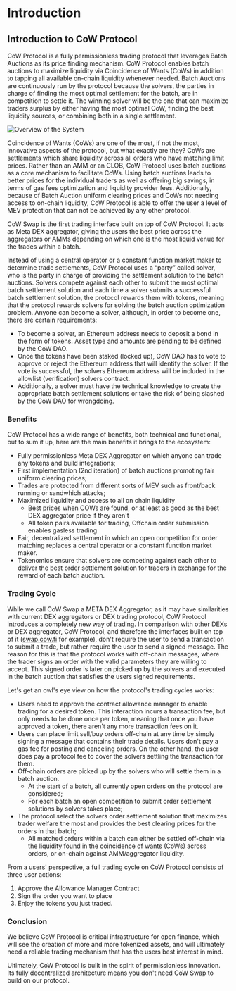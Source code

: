 # Introduction

## Introduction to CoW Protocol <a href="#__docusaurus" id="__docusaurus"></a>

CoW Protocol is a fully permissionless trading protocol that leverages Batch Auctions as its price finding mechanism. CoW Protocol enables batch auctions to maximize liquidity via Coincidence of Wants (CoWs) in addition to tapping all available on-chain liquidity whenever needed. Batch Auctions are continuously run by the protocol because the solvers, the parties in charge of finding the most optimal settlement for the batch, are in competition to settle it. The winning solver will be the one that can maximize traders surplus by either having the most optimal CoW, finding the best liquidity sources, or combining both in a single settlement.

![Overview of the System](../.gitbook/assets/CoW\_Protocol\_BatchAuctions.png)

Coincidence of Wants (CoWs) are one of the most, if not the most, innovative aspects of the protocol, but what exactly are they? CoWs are settlements which share liquidity across all orders who have matching limit prices. Rather than an AMM or an CLOB, CoW Protocol uses batch auctions as a core mechanism to facilitate CoWs. Using batch auctions leads to better prices for the individual traders as well as offering big savings, in terms of gas fees optimization and liquidity provider fees. Additionally, because of Batch Auction uniform clearing prices and CoWs not needing access to on-chain liquidity, CoW Protocol is able to offer the user a level of MEV protection that can not be achieved by any other protocol.

CoW Swap is the first trading interface built on top of CoW Protocol. It acts as Meta DEX aggregator, giving the users the best price across the aggregators or AMMs depending on which one is the most liquid venue for the trades within a batch.

Instead of using a central operator or a constant function market maker to determine trade settlements, CoW Protocol uses a “party” called solver, who is the party in charge of providing the settlement solution to the batch auctions. Solvers compete against each other to submit the most optimal batch settlement solution and each time a solver submits a successful batch settlement solution, the protocol rewards them with tokens, meaning that the protocol rewards solvers for solving the batch auction optimization problem. Anyone can become a solver, although, in order to become one, there are certain requirements:

* To become a solver, an Ethereum address needs to deposit a bond in the form of tokens. Asset type and amounts are pending to be defined by the CoW DAO.
* Once the tokens have been staked (locked up), CoW DAO has to vote to approve or reject the Ethereum address that will identify the solver. If the vote is successful, the solvers Ethereum address will be included in the allowlist (verification) solvers contract.
* Additionally, a solver must have the technical knowledge to create the appropriate batch settlement solutions or take the risk of being slashed by the CoW DAO for wrongdoing.

### Benefits

CoW Protocol has a wide range of benefits, both technical and functional, but to sum it up, here are the main benefits it brings to the ecosystem:

* Fully permissionless Meta DEX Aggregator on which anyone can trade any tokens and build integrations;
* First implementation (2nd iteration) of batch auctions promoting fair uniform clearing prices;
* Trades are protected from different sorts of MEV such as front/back running or sandwhich attacks;
* Maximized liquidity and access to all on chain liquidity
  * Best prices when COWs are found, or at least as good as the best DEX aggregator price if they aren't
  * All token pairs available for trading, Offchain order submission enables gasless trading
* Fair, decentralized settlement in which an open competition for order matching replaces a central operator or a constant function market maker.
* Tokenomics ensure that solvers are competing against each other to deliver the best order settlement solution for traders in exchange for the reward of each batch auction.

### Trading Cycle

While we call CoW Swap a META DEX Aggregator, as it may have similarities with current DEX aggregators or DEX trading protocol, CoW Protocol introduces a completely new way of trading. In comparison with other DEXs or DEX aggregator, CoW Protocol, and therefore the interfaces built on top of it ([swap.cow.fi](https://swap.cow.fi) for example), don't require the user to send a transaction to submit a trade, but rather require the user to send a signed message. The reason for this is that the protocol works with off-chain messages, where the trader signs an order with the valid parameters they are willing to accept. This signed order is later on picked up by the solvers and executed in the batch auction that satisfies the users signed requirements.

Let's get an owl's eye view on how the protocol's trading cycles works:

* Users need to approve the contract allowance manager to enable trading for a desired token. This interaction incurs a transaction fee, but only needs to be done once per token, meaning that once you have approved a token, there aren't any more transaction fees on it.
* Users can place limit sell/buy orders off-chain at any time by simply signing a message that contains their trade details. Users don't pay a gas fee for posting and canceling orders. On the other hand, the user does pay a protocol fee to cover the solvers settling the transaction for them.
* Off-chain orders are picked up by the solvers who will settle them in a batch auction.
  * At the start of a batch, all currently open orders on the protocol are considered;
  * For each batch an open competition to submit order settlement solutions by solvers takes place;
* The protocol select the solvers order settlement solution that maximizes trader welfare the most and provides the best clearing prices for the orders in that batch;
  * All matched orders within a batch can either be settled off-chain via the liquidity found in the coincidence of wants (CoWs) across orders, or on-chain against AMM/aggregator liquidity.

From a users' perspective, a full trading cycle on CoW Protocol consists of three user actions:

1. Approve the Allowance Manager Contract
2. Sign the order you want to place
3. Enjoy the tokens you just traded.

### Conclusion

We believe CoW Protocol is critical infrastructure for open finance, which will see the creation of more and more tokenized assets, and will ultimately need a reliable trading mechanism that has the users best interest in mind.

Ultimately, CoW Protocol is built in the spirit of permissionless innovation. Its fully decentralized architecture means you don't need CoW Swap to build on our protocol.
